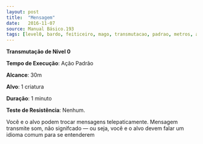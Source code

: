 ```yaml
---
layout: post
title:  "Mensagem"
date:   2016-11-07
source: Manual Básico.193
tags: [level0, bardo, feiticeiro, mago, transmutacao, padrao, metros, alvo, minuto, nenhum]
---
```


**Transmutação de Nível 0**

**Tempo de Execução**: Ação Padrão

**Alcance**: 30m

**Alvo**: 1 criatura

**Duração**: 1 minuto

**Teste de Resistência**: Nenhum.

Você e o alvo podem trocar mensagens telepaticamente. Mensagem transmite
som, não signifcado — ou seja, você e o alvo devem falar um idioma comum para
se entenderem